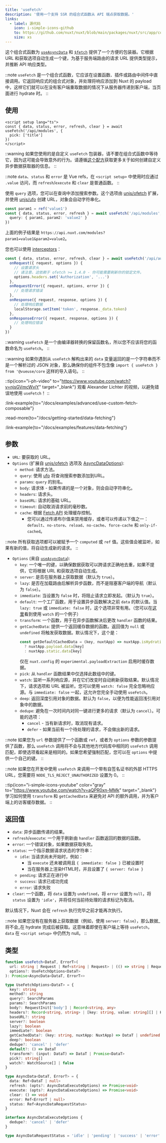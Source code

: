 ```yaml
---
title: 'useFetch'
description: '使用一个支持 SSR 的组合式函数从 API 端点获取数据。'
links:
  - label: 源代码
    icon: i-simple-icons-github
    to: https://github.com/nuxt/nuxt/blob/main/packages/nuxt/src/app/composables/fetch.ts
    size: xs
---
```


这个组合式函数为 [`useAsyncData`](/docs/api/composables/use-async-data) 和 [`$fetch`](/docs/api/utils/dollarfetch) 提供了一个方便的包装器。它根据 URL 和获取选项自动生成一个键，为基于服务端路由的请求 URL 提供类型提示，并推断 API 响应类型。

::note
`useFetch` 是一个组合式函数，它应该在设置函数、插件或路由中间件中直接调用。它返回响应式的组合式对象，并处理将响应添加到 Nuxt 的 payload 中，这样它们就可以在没有客户端重取数据的情况下从服务器传递到客户端，当页面进行 hydrate 时。
::

## 使用

```vue [pages/modules.vue]
<script setup lang="ts">
const { data, status, error, refresh, clear } = await useFetch('/api/modules', {
  pick: ['title']
})
</script>
```

::warning
如果您使用的是自定义 `useFetch` 包装器，请不要在组合式函数中等待它，因为这可能会导致意外的行为。请遵循[这个配方](/docs/guide/recipes/custom-usefetch#custom-usefetch)获取更多关于如何创建自定义异步数据获取器的信息。
::

::note
`data`、`status` 和 `error` 是 Vue refs，在 `<script setup>` 中使用时应通过 `.value` 访问，而 `refresh`/`execute` 和 `clear` 是普通函数。
::

使用 `query` 选项，您可以在查询中添加搜索参数。这个选项由 [unjs/ofetch](https://github.com/unjs/ofetch) 扩展，并使用 [unjs/ufo](https://github.com/unjs/ufo) 创建 URL，对象会自动字符串化。

```ts
const param1 = ref('value1')
const { data, status, error, refresh } = await useFetch('/api/modules', {
  query: { param1, param2: 'value2' }
})
```

上面的例子结果是 `https://api.nuxt.com/modules?param1=value1&param2=value2`。

您也可以使用 [interceptors](https://github.com/unjs/ofetch#%EF%B8%8F-interceptors)：

```ts
const { data, status, error, refresh, clear } = await useFetch('/api/auth/login', {
  onRequest({ request, options }) {
    // 设置请求头
    // 请注意，这依赖于 ofetch >= 1.4.0 - 你可能需要刷新你的锁定文件。
    options.headers.set('Authorization', '...')
  },
  onRequestError({ request, options, error }) {
    // 处理请求错误
  },
  onResponse({ request, response, options }) {
    // 处理响应数据
    localStorage.setItem('token', response._data.token)
  },
  onResponseError({ request, response, options }) {
    // 处理响应错误
  }
})
```

::warning
`useFetch` 是一个由编译器转换的保留函数名，所以您不应该将您的函数命名为 `useFetch`。
::

::warning
如果你遇到从 `useFetch` 解构出来的 `data` 变量返回的是一个字符串而不是一个解析过的 JSON 对象，那么确保你的组件不包含像 `import { useFetch } from '@vueuse/core` 这样的导入语句。
::

::tip{icon="i-ph-video" to="https://www.youtube.com/watch?v=njsGVmcWviY" target="_blank"}
观看 Alexander Lichter 的视频，以避免错误地使用 `useFetch`！
::

:link-example{to="/docs/examples/advanced/use-custom-fetch-composable"}

:read-more{to="/docs/getting-started/data-fetching"}

:link-example{to="/docs/examples/features/data-fetching"}

## 参数

- `URL`: 要获取的 URL。
- `Options` (扩展自 [unjs/ofetch](https://github.com/unjs/ofetch) 选项及 [AsyncDataOptions](/docs/api/composables/use-async-data#params)):
  - `method`: 请求方法。
  - `query`: 使用 [ufo](https://github.com/unjs/ufo) 将查询搜索参数添加到URL。
  - `params`: `query` 的别名。
  - `body`: 请求体 - 如果传递的是一个对象，则会自动字符串化。
  - `headers`: 请求头。
  - `baseURL`: 请求的基础 URL。
  - `timeout`: 自动取消请求前的毫秒数。
  - `cache`: 根据 [Fetch API](https://developer.mozilla.org/en-US/docs/Web/API/fetch#cache) 处理缓存控制。
    - 您可以通过传递布尔值来禁用缓存，或者可以传递以下值之一：`default`、`no-store`、`reload`、`no-cache`、`force-cache` 和 `only-if-cached`。

::note
所有获取选项都可以被赋予一个 `computed` 或 `ref` 值。这些值会被监听，如果有新的值，将自动生成新的请求。
::

- `Options` (来自 [`useAsyncData`](/docs/api/composables/use-async-data)):
  - `key`: 一个唯一的键，以确保数据获取可以跨请求正确地去重，如果不提供，它将根据 URL 和获取选项自动生成。
  - `server`: 是否在服务器上获取数据（默认为 `true`）。
  - `lazy`: 是否在加载路由后解析异步函数，而不是阻塞客户端的导航（默认为 `false`）。
  - `immediate`: 当设置为 `false` 时，将阻止请求立即发起。（默认为 `true`）。
  - `default`: 一个工厂函数，用于设置异步函数解决之前 `data` 的默认值。当 `lazy: true` 或 `immediate: false` 时，这个选项非常有用。（您可以在[这里](/docs/getting-started/data-fetching#watch)看到使用 `watch` 的一个例子）
  - `transform`: 一个函数，用于在异步函数解决后更改 `handler` 函数的结果。
  - `getCachedData`: 提供一个返回缓存数据的函数。返回值为 `null` 或 `undefined` 将触发获取数据。默认情况下，这个是：
    ```ts
    const getDefaultCachedData = (key, nuxtApp) => nuxtApp.isHydrating 
      ? nuxtApp.payload.data[key] 
      : nuxtApp.static.data[key]
    ```
    仅在 `nuxt.config` 的 `experimental.payloadExtraction` 启用时缓存数据。
  - `pick`: 从 `handler` 函数结果中仅选择此数组中的键。
  - `watch`: 监听一系列响应源，并在它们改变时自动刷新获取结果。默认情况下，请求选项和 URL 被监听。您可以使用 `watch: false` 完全忽略响应源。与 `immediate: false` 一起，这允许您完全手动使用 `useFetch`。
  - `deep`: 返回深度引用对象的数据。默认为 `false`，以便为性能返回浅引用对象中的数据。
  - `dedupe`: 避免在一次时间内对同一键进行更多的请求（默认为 `cancel`）。可能的选项：
    - `cancel` - 当有新请求时，取消现有请求。
    - `defer` - 如果当前有一个待处理的请求，不会做出新的请求。

::note
如果您为 `url` 参数提供了一个函数或 `ref`，或者为 `options` 参数的参数提供了函数，那么 `useFetch` 调用将不会与其他地方代码库中相同的 `useFetch` 调用匹配，即使选项看起来是相同的。如果您希望强制匹配，您可以在 `options` 中提供一个自己的键。
::

::note
如果您在开发中使用 `useFetch` 来调用一个带有自签名证书的外部 HTTPS URL，您需要将 `NODE_TLS_REJECT_UNAUTHORIZED` 设置为 0。
::

::tip{icon="i-simple-icons-youtube" color="gray" to="https://www.youtube.com/watch?v=aQPR0xn-MMk" target="_blank"}
学习如何使用 `transform` 和 `getCachedData` 来避免对 API 的额外调用，并为客户端上的访客缓存数据。
::

## 返回值

- `data`: 异步函数传递的结果。
- `refresh`/`execute`: 一个用于刷新由 `handler` 函数返回的数据的函数。
- `error`: 一个错误对象，如果数据获取失败。
- `status`: 一个指示数据请求状态的字符串：
  - `idle`: 当请求尚未开始时，例如：
    - 当 `execute` 还未被调用且 `{ immediate: false }` 已被设置时
    - 当在服务器上渲染HTML时，并且设置了 `{ server: false }`
  - `pending`: 请求正在进行中
  - `success`: 请求已成功完成
  - `error`: 请求失败
- `clear`: 一个函数，将 `data` 设置为 `undefined`，将 `error` 设置为 `null`，将 `status` 设置为 `'idle'`，并将任何当前待处理的请求标记为取消。

默认情况下，Nuxt 会在 `refresh` 执行完毕之前才能再次执行。

::note
如果您没有在服务器上获取数据（例如，使用 `server: false`），那么数据_将不会_在 hydrate 完成后被获取。这意味着即使在客户端上等待 `useFetch`，`data` 在 `<script setup>` 中仍然为 null。
::

## 类型

```ts [Signature]
function useFetch<DataT, ErrorT>(
  url: string | Request | Ref<string | Request> | (() => string | Request),
  options?: UseFetchOptions<DataT>
): Promise<AsyncData<DataT, ErrorT>>

type UseFetchOptions<DataT> = {
  key?: string
  method?: string
  query?: SearchParams
  params?: SearchParams
  body?: RequestInit['body'] | Record<string, any>
  headers?: Record<string, string> | [key: string, value: string][] | Headers
  baseURL?: string
  server?: boolean
  lazy?: boolean
  immediate?: boolean
  getCachedData?: (key: string, nuxtApp: NuxtApp) => DataT | undefined
  deep?: boolean
  dedupe?: 'cancel' | 'defer'
  default?: () => DataT
  transform?: (input: DataT) => DataT | Promise<DataT>
  pick?: string[]
  watch?: WatchSource[] | false
}

type AsyncData<DataT, ErrorT> = {
  data: Ref<DataT | null>
  refresh: (opts?: AsyncDataExecuteOptions) => Promise<void>
  execute: (opts?: AsyncDataExecuteOptions) => Promise<void>
  clear: () => void
  error: Ref<ErrorT | null>
  status: Ref<AsyncDataRequestStatus>
}

interface AsyncDataExecuteOptions {
  dedupe?: 'cancel' | 'defer'
}

type AsyncDataRequestStatus = 'idle' | 'pending' | 'success' | 'error'
```
